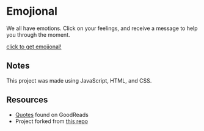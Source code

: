 # Emojional

We all have emotions. Click on your feelings, and receive a message to help you through the moment.

[click to get emojional!]()

## Notes

This project was made using JavaScript, HTML, and CSS.

## Resources
* [Quotes](https://www.goodreads.com/quotes/) found on GoodReads
* Project forked from [this repo](https://github.com/turingschool-examples/emojional-starter)